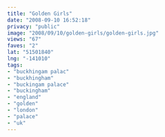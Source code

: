 ```yaml
---
title: "Golden Girls"
date: "2008-09-10 16:52:18"
privacy: "public"
image: "2008/09/10/golden-girls/golden-girls.jpg"
views: "67"
faves: "2"
lat: "51501840"
lng: "-141010"
tags:
- "buckhingam palac"
- "buckhingham"
- "buckingam palace"
- "buckingham"
- "england"
- "golden"
- "london"
- "palace"
- "uk"
---
```

<a href="/photos/2008/09/11/golden-girls"></a>
